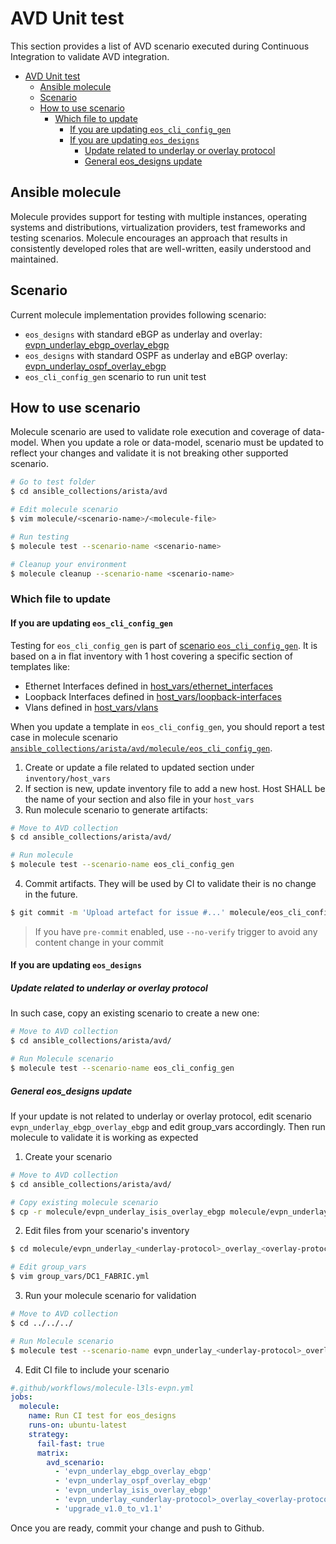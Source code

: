 # AVD Unit test

This section provides a list of AVD scenario executed during Continuous Integration to validate AVD integration.

- [AVD Unit test](#avd-unit-test)
  - [Ansible molecule](#ansible-molecule)
  - [Scenario](#scenario)
  - [How to use scenario](#how-to-use-scenario)
    - [Which file to update](#which-file-to-update)
      - [If you are updating `eos_cli_config_gen`](#if-you-are-updating-eos_cli_config_gen)
      - [If you are updating `eos_designs`](#if-you-are-updating-eos_designs)
        - [Update related to underlay or overlay protocol](#update-related-to-underlay-or-overlay-protocol)
        - [General eos_designs update](#general-eos_designs-update)

## Ansible molecule

Molecule provides support for testing with multiple instances, operating systems and distributions, virtualization providers, test frameworks and testing scenarios. Molecule encourages an approach that results in consistently developed roles that are well-written, easily understood and maintained.

## Scenario

Current molecule implementation provides following scenario:

- `eos_designs` with standard eBGP as underlay and overlay: [evpn_underlay_ebgp_overlay_ebgp](./evpn_underlay_ebgp_overlay_ebgp/molecule.yml)
- `eos_designs` with standard OSPF as underlay and eBGP overlay: [evpn_underlay_ospf_overlay_ebgp](./evpn_underlay_ospf_overlay_ebgp/molecule.yml)
- `eos_cli_config_gen` scenario to run unit test

## How to use scenario

Molecule scenario are used to validate role execution and coverage of data-model. When you update a role or data-model, scenario must be updated to reflect your changes and validate it is not breaking other supported scenario.

```bash
# Go to test folder
$ cd ansible_collections/arista/avd

# Edit molecule scenario
$ vim molecule/<scenario-name>/<molecule-file>

# Run testing
$ molecule test --scenario-name <scenario-name>

# Cleanup your environment
$ molecule cleanup --scenario-name <scenario-name>
```

### Which file to update

#### If you are updating `eos_cli_config_gen`

Testing for `eos_cli_config_gen` is part of [scenario `eos_cli_config_gen`](./eos_cli_config_gen/molecule.yml). It is based on a in flat inventory with 1 host covering a specific section of templates like:

- Ethernet Interfaces defined in [host_vars/ethernet_interfaces](./eos_cli_config_gen/inventory/host_vars/ethernet_interfaces.yml)
- Loopback Interfaces defined in [host_vars/loopback-interfaces](./eos_cli_config_gen/inventory/host_vars/loopbacks.yml)
- Vlans defined in [host_vars/vlans](./eos_cli_config_gen/inventory/host_vars/vlans.yml)

When you update a template in `eos_cli_config_gen`, you should report a test case in molecule scenario [`ansible_collections/arista/avd/molecule/eos_cli_config_gen`](./eos_cli_config_gen/).

1. Create or update a file related to updated section under `inventory/host_vars`
2. If section is new, update inventory file to add a new host. Host SHALL be the name of your section and also file in your `host_vars`
3. Run molecule scenario to generate artifacts:

```bash
# Move to AVD collection
$ cd ansible_collections/arista/avd/

# Run molecule
$ molecule test --scenario-name eos_cli_config_gen
```

4. Commit artifacts. They will be used by CI to validate their is no change in the future.

```bash
$ git commit -m 'Upload artefact for issue #...' molecule/eos_cli_config_gen
```

> If you have `pre-commit` enabled, use `--no-verify` trigger to avoid any content change in your commit

#### If you are updating `eos_designs`

##### Update related to underlay or overlay protocol

In such case, copy an existing scenario to create a new one:

```bash
# Move to AVD collection
$ cd ansible_collections/arista/avd/

# Run Molecule scenario
$ molecule test --scenario-name eos_cli_config_gen
```

##### General eos_designs update

If your update is not related to underlay or overlay protocol, edit scenario `evpn_underlay_ebgp_overlay_ebgp` and edit group_vars accordingly. Then run molecule to validate it is working as expected

1. Create your scenario

```bash
# Move to AVD collection
$ cd ansible_collections/arista/avd/

# Copy existing molecule scenario
$ cp -r molecule/evpn_underlay_isis_overlay_ebgp molecule/evpn_underlay_<underlay-protocol>_overlay_<overlay-protocol>
```

2. Edit files from your scenario's inventory

```bash
$ cd molecule/evpn_underlay_<underlay-protocol>_overlay_<overlay-protocol>/inventory

# Edit group_vars
$ vim group_vars/DC1_FABRIC.yml
```

3. Run your molecule scenario for validation

```bash
# Move to AVD collection
$ cd ../../../

# Run Molecule scenario
$ molecule test --scenario-name evpn_underlay_<underlay-protocol>_overlay_<overlay-protocol>
```

4. Edit CI file to include your scenario

```yaml
#.github/workflows/molecule-l3ls-evpn.yml
jobs:
  molecule:
    name: Run CI test for eos_designs
    runs-on: ubuntu-latest
    strategy:
      fail-fast: true
      matrix:
        avd_scenario:
          - 'evpn_underlay_ebgp_overlay_ebgp'
          - 'evpn_underlay_ospf_overlay_ebgp'
          - 'evpn_underlay_isis_overlay_ebgp'
          - 'evpn_underlay_<underlay-protocol>_overlay_<overlay-protocol>'
          - 'upgrade_v1.0_to_v1.1'
```

Once you are ready, commit your change and push to Github.
